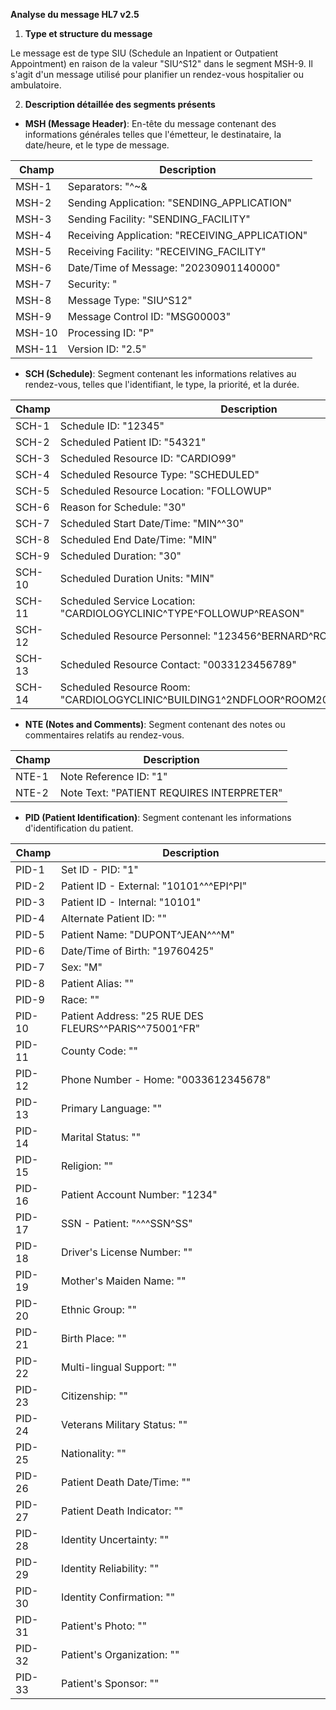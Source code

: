 **Analyse du message HL7 v2.5**

1. **Type et structure du message**

Le message est de type SIU (Schedule an Inpatient or Outpatient Appointment) en raison de la valeur "SIU^S12" dans le segment MSH-9. Il s'agit d'un message utilisé pour planifier un rendez-vous hospitalier ou ambulatoire.

2. **Description détaillée des segments présents**

- **MSH (Message Header)**: En-tête du message contenant des informations générales telles que l'émetteur, le destinataire, la date/heure, et le type de message.

| Champ | Description |
| --- | --- |
| MSH-1 | Separators: "^~\&|" |
| MSH-2 | Sending Application: "SENDING_APPLICATION" |
| MSH-3 | Sending Facility: "SENDING_FACILITY" |
| MSH-4 | Receiving Application: "RECEIVING_APPLICATION" |
| MSH-5 | Receiving Facility: "RECEIVING_FACILITY" |
| MSH-6 | Date/Time of Message: "20230901140000" |
| MSH-7 | Security: "||" |
| MSH-8 | Message Type: "SIU^S12" |
| MSH-9 | Message Control ID: "MSG00003" |
| MSH-10 | Processing ID: "P" |
| MSH-11 | Version ID: "2.5" |

- **SCH (Schedule)**: Segment contenant les informations relatives au rendez-vous, telles que l'identifiant, le type, la priorité, et la durée.

| Champ | Description |
| --- | --- |
| SCH-1 | Schedule ID: "12345" |
| SCH-2 | Scheduled Patient ID: "54321" |
| SCH-3 | Scheduled Resource ID: "CARDIO99" |
| SCH-4 | Scheduled Resource Type: "SCHEDULED" |
| SCH-5 | Scheduled Resource Location: "FOLLOWUP" |
| SCH-6 | Reason for Schedule: "30" |
| SCH-7 | Scheduled Start Date/Time: "MIN^^30" |
| SCH-8 | Scheduled End Date/Time: "MIN" |
| SCH-9 | Scheduled Duration: "30" |
| SCH-10 | Scheduled Duration Units: "MIN" |
| SCH-11 | Scheduled Service Location: "CARDIOLOGYCLINIC^TYPE^FOLLOWUP^REASON" |
| SCH-12 | Scheduled Resource Personnel: "123456^BERNARD^ROBERT^^^DR" |
| SCH-13 | Scheduled Resource Contact: "0033123456789" |
| SCH-14 | Scheduled Resource Room: "CARDIOLOGYCLINIC^BUILDING1^2NDFLOOR^ROOM202^SHORTDESC^DESC" |

- **NTE (Notes and Comments)**: Segment contenant des notes ou commentaires relatifs au rendez-vous.

| Champ | Description |
| --- | --- |
| NTE-1 | Note Reference ID: "1" |
| NTE-2 | Note Text: "PATIENT REQUIRES INTERPRETER" |

- **PID (Patient Identification)**: Segment contenant les informations d'identification du patient.

| Champ | Description |
| --- | --- |
| PID-1 | Set ID - PID: "1" |
| PID-2 | Patient ID - External: "10101^^^EPI^PI" |
| PID-3 | Patient ID - Internal: "10101" |
| PID-4 | Alternate Patient ID: "" |
| PID-5 | Patient Name: "DUPONT^JEAN^^^M" |
| PID-6 | Date/Time of Birth: "19760425" |
| PID-7 | Sex: "M" |
| PID-8 | Patient Alias: "" |
| PID-9 | Race: "" |
| PID-10 | Patient Address: "25 RUE DES FLEURS^^PARIS^^75001^FR" |
| PID-11 | County Code: "" |
| PID-12 | Phone Number - Home: "0033612345678" |
| PID-13 | Primary Language: "" |
| PID-14 | Marital Status: "" |
| PID-15 | Religion: "" |
| PID-16 | Patient Account Number: "1234" |
| PID-17 | SSN - Patient: "^^^SSN^SS" |
| PID-18 | Driver's License Number: "" |
| PID-19 | Mother's Maiden Name: "" |
| PID-20 | Ethnic Group: "" |
| PID-21 | Birth Place: "" |
| PID-22 | Multi-lingual Support: "" |
| PID-23 | Citizenship: "" |
| PID-24 | Veterans Military Status: "" |
| PID-25 | Nationality: "" |
| PID-26 | Patient Death Date/Time: "" |
| PID-27 | Patient Death Indicator: "" |
| PID-28 | Identity Uncertainty: "" |
| PID-29 | Identity Reliability: "" |
| PID-30 | Identity Confirmation: "" |
| PID-31 | Patient's Photo: "" |
| PID-32 | Patient's Organization: "" |
| PID-33 | Patient's Sponsor: "" |
